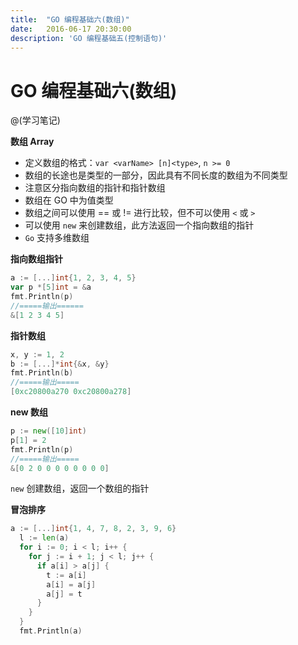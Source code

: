 ```yaml
---
title:  "GO 编程基础六(数组)"
date:   2016-06-17 20:30:00
description: 'GO 编程基础五(控制语句)'
---
```



# GO 编程基础六(数组)
@(学习笔记)

**数组 Array**
- 定义数组的格式：`var <varName> [n]<type>`, `n >= 0`
- 数组的长途也是类型的一部分，因此具有不同长度的数组为不同类型
- 注意区分指向数组的指针和指针数组
- 数组在 GO 中为值类型
- 数组之间可以使用 == 或 != 进行比较，但不可以使用 `<` 或 `>`
- 可以使用 `new` 来创建数组，此方法返回一个指向数组的指针
- `Go` 支持多维数组

**指向数组指针**

``` go
a := [...]int{1, 2, 3, 4, 5}
var p *[5]int = &a
fmt.Println(p)
//=====输出======
&[1 2 3 4 5]
```

**指针数组**

```go
x, y := 1, 2
b := [...]*int{&x, &y}
fmt.Println(b)
//=====输出=====
[0xc20800a270 0xc20800a278]
```

**new 数组**

```go
p := new([10]int)
p[1] = 2
fmt.Println(p)
//=====输出=====
&[0 2 0 0 0 0 0 0 0 0]
```
`new` 创建数组，返回一个数组的指针

**冒泡排序**

```go
a := [...]int{1, 4, 7, 8, 2, 3, 9, 6}
  l := len(a)
  for i := 0; i < l; i++ {
    for j := i + 1; j < l; j++ {
      if a[i] > a[j] {
        t := a[i]
        a[i] = a[j]
        a[j] = t
      }
    }
  }
  fmt.Println(a)
```

